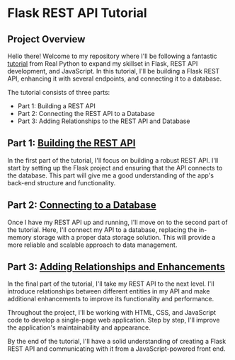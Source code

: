 # Flask REST API Tutorial

## Project Overview

Hello there! Welcome to my repository where I'll be following a fantastic [tutorial](https://realpython.com/flask-javascript-frontend-for-rest-api/#project-overview) from Real Python to expand my skillset in Flask, REST API development, and JavaScript. In this tutorial, I'll be building a Flask REST API, enhancing it with several endpoints, and connecting it to a database.

The tutorial consists of three parts:

- Part 1: Building a REST API
- Part 2: Connecting the REST API to a Database
- Part 3: Adding Relationships to the REST API and Database

## Part 1: [Building the REST API](https://realpython.com/flask-connexion-rest-api/)

In the first part of the tutorial, I'll focus on building a robust REST API. I'll start by setting up the Flask project and ensuring that the API connects to the database. This part will give me a good understanding of the app's back-end structure and functionality.

## Part 2: [Connecting to a Database](https://realpython.com/flask-connexion-rest-api-part-2/)

Once I have my REST API up and running, I'll move on to the second part of the tutorial. Here, I'll connect my API to a database, replacing the in-memory storage with a proper data storage solution. This will provide a more reliable and scalable approach to data management.

## Part 3: [Adding Relationships and Enhancements](https://realpython.com/flask-connexion-rest-api-part-3/)

In the final part of the tutorial, I'll take my REST API to the next level. I'll introduce relationships between different entities in my API and make additional enhancements to improve its functionality and performance.

Throughout the project, I'll be working with HTML, CSS, and JavaScript code to develop a single-page web application. Step by step, I'll improve the application's maintainability and appearance.

By the end of the tutorial, I'll have a solid understanding of creating a Flask REST API and communicating with it from a JavaScript-powered front end.
